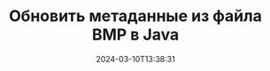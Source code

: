 ---
############################# Static ############################
layout: "auto-gen-metadata"
date: 2024-03-10T13:38:31
draft: false
otherformats: zip xltx xltm xlt xlsx xlsm xlsb xls wmf webp wav vsx vss vsdx vsd vdx vcr vcf ttf ttc torrent tiff tif psd pptx pptm ppt ppsx ppsm pps potx potm pot png pdf otf otc odt ods msg mpt mpp mp3 mov jpg jpf jpeg jp2 heif heic gif flv epub eml emf dxf dwg dotx dotm dot docx docm doc djvu dicom dcm avi asf mkv one otc djvu

############################# Head ############################
head_title: "Редактирование метаданных в BMP файлах в Java приложениях"
head_description: "API обработки метаданных Java для редактирования метаданных в файлы BMP. Работайте со стандартами метаданных XMP, EXIF, IPTC, ID3 и т. д."

############################# Header ############################
title: "Обновить метаданные из файла BMP в Java"
description: "Редактор метаданных для Java приложений — изменение полей метаданных во всех популярных форматах документов, изображений и мультимедийных файлов с помощью API редактора метаданных для Java."
bg_image: "https://cms.admin.containerize.com/templates/aspose/App_Themes/V3/images/bg/header1.png"
bg_overlay: false
button:
    enable: true
    icon: "fas fa-arrow-down"
    label: "Загрузить бесплатную пробную версию"
    link: "https://downloads.groupdocs.com/metadata/java"

############################# SubMenu ############################
submenu:
    enable: true

    left:
        img_alt: "GroupDocs.Metadata for Java"
        image: "https://cms.admin.containerize.com/templates/groupdocs/images/product-logos/90x90-noborder/groupdocs-metadata-java.png"
        product: "GroupDocs.Metadata"
        platform: "Java"

    middle:
        button:

            # button loop
            - link: "https://apireference.groupdocs.com/metadata/java"
              text: "{submenu.content_middle.button_text_1}"

            # button loop
            - link: "https://github.com/groupdocs-metadata"
              text: "{submenu.content_middle.button_text_2}"

            # button loop
            - link: "https://products.groupdocs.app/metadata/family"
              text: "{submenu.content_middle.button_text_3}"

            # button loop
            - link: "https://purchase.groupdocs.com/pricing/metadata/java"
              text: "{submenu.content_middle.button_text_4}"

    right:
        link_download: "https://downloads.groupdocs.com/metadata"
        link_learn: "https://docs.groupdocs.com/metadata/java"
        link_buy: "https://purchase.groupdocs.com"

############################# About ############################
about:
    enable: true
    title: "Об API GroupDocs.Metadata for Java"
    content: |
        [GroupDocs.Metadata for Java](/ru/metadata/java/) — это усовершенствованное решение для работы с полями метаданных, позволяющее легко читать, добавлять, изменять, удалять, искать, сравнивать, заменять и экспортировать метаданные из изображений и форматов документов без использования внешнего программного обеспечения. Редактируйте метаданные из Word документов, Excel электронных таблиц, PowerPoint презентаций, Outlook электронных писем, форматов файлов OneNote, Visio, Project, PDF, AutoCAD, ZIP, Audio и Video, а также поддерживайте работу со многими другими функциями обработки метаданных.

############################# Steps ############################
steps:
    enable: true
    title_left: "Этапы обновления метаданных до BMP в Java"
    content_left: |
        [GroupDocs.Metadata for Java](/ru/metadata/java/) позволяет разработчикам Java легко редактировать детали метаданных в файлы BMP из своих приложений, выполнив несколько простых шагов.
        
        * Загрузите файл BMP для обновления
        * Укажите предикат, который будет использоваться для фильтрации желаемых свойств метаданных.
        * Передайте предикат и новое значение методу updateProperties.
        * Сохраните изменения.

    title_right: "Системные требования"
    content_right: |
        GroupDocs.Metadata for Java API поддерживаются на всех основных платформах и операционных системах. Перед выполнением приведенного ниже кода убедитесь, что в вашей системе установлены следующие предварительные условия.

        * Операционные системы: ОС Microsoft Windows, Linux, Mac
        * Среды разработки: NetBeans, IntelliJ IDEA, Eclipse
        * Java Среды выполнения: J2SE 6.0 and above
        * Загрузите последнюю версию GroupDocs.Metadata for Java от [Maven](https://repository.groupdocs.com/webapp/#/artifacts/browse/tree/General/repo/com/groupdocs/groupdocs-metadata)
         
    code: |
        ```java    
        public class UpdatingMetadata
        {
          public static void run() 
          {
            Date threeDaysAgo = new Date(System.currentTimeMillis() - TimeUnit.DAYS.toMillis(3));
            try (Metadata metadata = new Metadata("input.bmp"))
            {
                // Обновите дату/время создания файла, если существующее значение старше 3 дней
                int affected = metadata.updateProperties(new ContainsTagSpecification(Tags.getTime().getCreated()).and(
                        new OfTypeSpecification(MetadataPropertyType.DateTime)).and(
                        new UpdatingMetadata().new DateBeforeSpecification(threeDaysAgo)), new PropertyValue(new Date()));

                System.out.println(String.format("Affected properties: %s", affected));

                metadata.save("output.bmp");
            }
          }

          // Определите свои собственные спецификации для фильтрации свойств метаданных
          public class DateBeforeSpecification extends Specification
          {
            public DateBeforeSpecification(Date date)
            {
              setValue(date);
            }

            public final Date getValue()
            {
              return auto_Value;
            }

            private void setValue(Date value)
            {
              auto_Value = value;
            }

            private Date auto_Value;

            public boolean isSatisfiedBy(MetadataProperty candidate)
            {
              Date date = candidate.getValue().toClass(Date.class);
              if (date != null)
              {
                return date.before(getValue());
              }
              return false;
            }
          }
        }
        ```

############################# Demos ############################
demos:
    enable: true
    title: "Демонстрации редактирования метаданных в реальном времени"
    content: |
       Обновите метаданные до файла BMP прямо сейчас, посетив веб-сайт [GroupDocs.Metadata Live Demos](https://products.groupdocs.app/metadata/family).
       Живая демонстрация имеет следующие преимущества.
        
############################# About Formats ############################
about_formats:
    enable: true

############################# More Formats ############################
more_formats:
    enable: true
    title: "Изменение метаданных других форматов файлов"
    content: |
        API редактирования метаданных многоформатных документов и изображений для Java. Извлеките метаданные некоторых популярных форматов файлов, как указано ниже.

############################# Back to top ###############################
back_to_top:
    enable: true
---